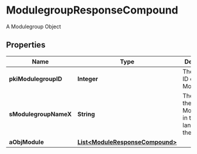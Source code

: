 

# ModulegroupResponseCompound

A Modulegroup Object

## Properties

| Name | Type | Description | Notes |
|------------ | ------------- | ------------- | -------------|
|**pkiModulegroupID** | **Integer** | The unique ID of the Modulegroup |  |
|**sModulegroupNameX** | **String** | The name of the Modulegroup in the language of the requester |  |
|**aObjModule** | [**List&lt;ModuleResponseCompound&gt;**](ModuleResponseCompound.md) |  |  [optional] |



